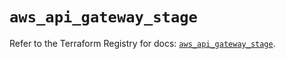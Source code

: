 # `aws_api_gateway_stage`

Refer to the Terraform Registry for docs: [`aws_api_gateway_stage`](https://registry.terraform.io/providers/hashicorp/aws/5.57.0/docs/resources/api_gateway_stage).
